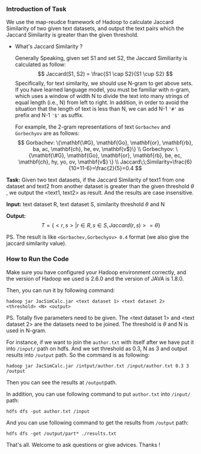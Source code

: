 ### Introduction of Task

We use the map-reudce framework of Hadoop to calculate Jaccard Similarity of two given text datasets, and output the text pairs which the Jaccard Similarity is greater than the given threshold.

- What's Jaccard Similarity ?

  Generally Speaking, given set S1 and set S2, the Jaccard Similiarity is calculated as follow:
  $$
  Jaccard(S1, S2) = \frac{S1 \cap S2}{S1 \cup S2}
  $$
  Specifically, for text similarity, we should use N-gram to get above sets. If you have learned language model, you must be familiar with n-gram, which uses a window of width N to divide the text into many strings of equal length (i.e., N) from left to right. In addition, in order to avoid the situation that the length of text is less than N, we can add N-1 `'#'`  as prefix and N-1 `'$'`  as suffix. 

  For example,  the 2-gram representations of text `Gorbachev` and `Gorbechyov` are as follows:
  $$
  Gorbachev: \{\mathbf{\#G}, \mathbf{Go}, \mathbf{or}, \mathbf{rb}, ba, ac, \mathbf{ch}, he, ev, \mathbf{v$}\} \\
  Gorbechyov: \{\mathbf{\#G}, \mathbf{Go}, \mathbf{or}, \mathbf{rb}, be, ec, \mathbf{ch}, hy, yo, ov, \mathbf{v$} \} \\
  Jaccard\;\;Similarity=\frac{6}{10+11-6}=\frac{2}{5}=0.4
  $$


**Task:** Given two text datasets, if the Jaccard Similarity of text1 from one dataset and text2 from another dataset is greater than the given threshold $\theta$ , we output the <text1, text2> as result. And the results are case insensitive.

**Input:** text dataset R, text dataset S, similarity threshold $\theta$  and N

**Output:** $$T=\{<r,s>|r\in R, s\in S, Jaccard(r,s)>= \theta\}$$ 

PS. The result is like `<Gorbachev,Gorbechyov> 0.4` format (we also give the jaccard similarity value).



### How to Run the Code

Make sure you have configured your Hadoop environment correctly, and the version of Hadoop we used is 2.6.0 and the version of JAVA is 1.8.0.

Then, you can run it by following command:

```
hadoop jar JacSimCalc.jar <text dataset 1> <text dataset 2> <threshold> <N> <output>
```

PS. Totally five parameters need to be given. The <text dataset 1> and <text dataset 2> are the datasets need to be joined. The threshold is $\theta$ and N is used in N-gram.

For instance, if we want to join the `author.txt` with itself after we have put it into `/input/` path on hdfs. And we set threshold as 0.3, N as 3 and output results into `/output` path. So the command is as following:

```
hadoop jar JacSimCalc.jar /intput/author.txt /input/author.txt 0.3 3 /output
```

Then you can see the results at `/output`path. 

In addition, you can use following command to put `author.txt` into `/input/` path:

```
hdfs dfs -put author.txt /input
```

And you can use following command to get the results from `/output` path:

```
hdfs dfs -get /output/part* ./results.txt
```

That's all. Welcome to ask questions or give advices. Thanks !





